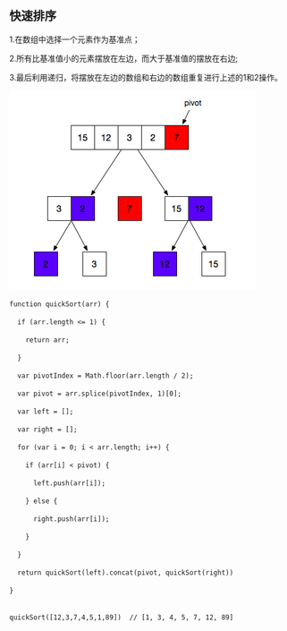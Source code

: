 ## 快速排序

1.在数组中选择一个元素作为基准点；

2.所有比基准值小的元素摆放在左边，而大于基准值的摆放在右边;

3.最后利用递归，将摆放在左边的数组和右边的数组重复进行上述的1和2操作。

![img](/imgs/kuaipai.png)  



```
function quickSort(arr) {

  if (arr.length <= 1) {

    return arr;   

  }

  var pivotIndex = Math.floor(arr.length / 2);

  var pivot = arr.splice(pivotIndex, 1)[0];

  var left = [];

  var right = [];

  for (var i = 0; i < arr.length; i++) {

    if (arr[i] < pivot) {

      left.push(arr[i]);  

    } else {

      right.push(arr[i]);

    }

  }

  return quickSort(left).concat(pivot, quickSort(right))

}


quickSort([12,3,7,4,5,1,89])  // [1, 3, 4, 5, 7, 12, 89]
```

